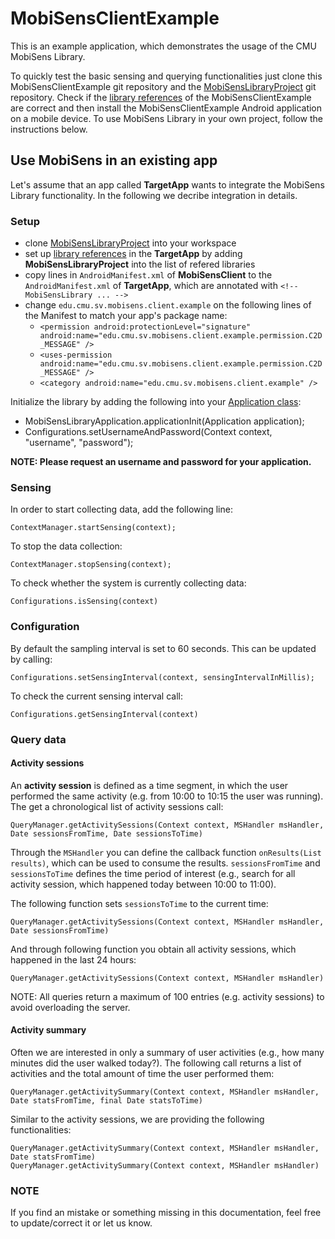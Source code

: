 MobiSensClientExample
=====================

This is an example application, which demonstrates the usage of the CMU MobiSens Library. 

To quickly test the basic sensing and querying functionalities just clone this MobiSensClientExample git repository and the [MobiSensLibraryProject](https://github.com/CMU-mingzeng/MobiSensLibraryProject) git repository. Check if the [library references](http://developer.android.com/tools/projects/projects-eclipse.html#ReferencingLibraryProject) of the MobiSensClientExample are correct and then install the MobiSensClientExample Android application on a mobile device. To use MobiSens Library in your own project, follow the instructions below.


Use MobiSens in an existing app
------------


Let's assume that an app called **TargetApp** wants to integrate the MobiSens Library functionality. In the following we decribe integration in details.

### Setup

- clone [MobiSensLibraryProject](https://github.com/CMU-mingzeng/MobiSensLibraryProject) into your workspace
- set up [library references](http://developer.android.com/tools/projects/projects-eclipse.html#ReferencingLibraryProject) in the **TargetApp** by adding **MobiSensLibraryProject** into the list of refered libraries
- copy lines in `AndroidManifest.xml` of **MobiSensClient** to the `AndroidManifest.xml` of **TargetApp**, which are annotated with `<!-- MobiSensLibrary ... -->`
- change ``edu.cmu.sv.mobisens.client.example`` on the following lines of the Manifest to match your app's package name: 
	- ``<permission android:protectionLevel="signature" android:name="edu.cmu.sv.mobisens.client.example.permission.C2D_MESSAGE" />``
	- ``<uses-permission android:name="edu.cmu.sv.mobisens.client.example.permission.C2D_MESSAGE" />``
	- ``<category android:name="edu.cmu.sv.mobisens.client.example" />``

Initialize the library by adding the following into your [Application class](http://developer.android.com/reference/android/app/Application.html):

- MobiSensLibraryApplication.applicationInit(Application application);
- Configurations.setUsernameAndPassword(Context context, "username", "password");

**NOTE: Please request an username and password for your application.**


### Sensing

In order to start collecting data, add the following line:

    ContextManager.startSensing(context);
    
To stop the data collection:
    
    ContextManager.stopSensing(context);
    
To check whether the system is currently collecting data:
    
    Configurations.isSensing(context)



### Configuration

By default the sampling interval is set to 60 seconds. This can be updated by calling:

    Configurations.setSensingInterval(context, sensingIntervalInMillis);


To check the current sensing interval call:

    Configurations.getSensingInterval(context)



### Query data

#### Activity sessions

An **activity session** is defined as a time segment, in which the user performed the same activity (e.g. from 10:00 to 10:15 the user was running). The get a chronological list of activity sessions call:

    QueryManager.getActivitySessions(Context context, MSHandler msHandler, Date sessionsFromTime, Date sessionsToTime) 

Through the `MSHandler` you can define the callback function `onResults(List results)`, which can be used to consume the results. `sessionsFromTime` and `sessionsToTime` defines the time period of interest (e.g., search for all activity session, which happened today between 10:00 to 11:00).

The following function sets `sessionsToTime` to the current time:

    QueryManager.getActivitySessions(Context context, MSHandler msHandler, Date sessionsFromTime)

And through following function you obtain all activity sessions, which happened in the last 24 hours:

    QueryManager.getActivitySessions(Context context, MSHandler msHandler)


NOTE: All queries return a maximum of 100 entries (e.g. activity sessions) to avoid overloading the server.


#### Activity summary
Often we are interested in only a summary of user activities (e.g., how many minutes did the user walked today?). The following call returns a list of activities and the total amount of time the user performed them:
    
    QueryManager.getActivitySummary(Context context, MSHandler msHandler, Date statsFromTime, final Date statsToTime)
	

Similar to the activity sessions, we are providing the following functionalities:

    QueryManager.getActivitySummary(Context context, MSHandler msHandler, Date statsFromTime)
    QueryManager.getActivitySummary(Context context, MSHandler msHandler)




### NOTE
If you find an mistake or something missing in this documentation, feel free to update/correct it or let us know.

